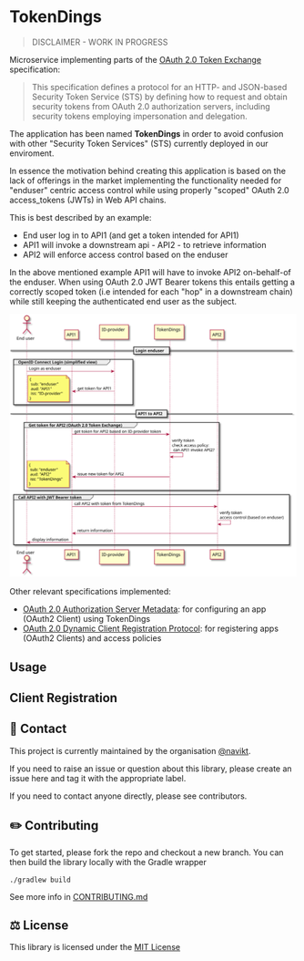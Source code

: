# TokenDings
> DISCLAIMER - WORK IN PROGRESS

Microservice implementing parts of the [OAuth 2.0 Token Exchange](https://www.rfc-editor.org/rfc/rfc8693.html) specification:

>This specification defines a protocol for an HTTP- and JSON-based Security Token Service (STS) by defining how to request and obtain security tokens from OAuth 2.0 authorization servers, including security tokens employing impersonation and delegation.

The application has been named **TokenDings** in order to avoid confusion with other "Security Token Services" (STS) currently deployed in our enviroment. 

In essence the motivation behind creating this application is based on the lack of offerings in the market implementing 
the functionality needed for "enduser" centric access control while using properly "scoped" OAuth 2.0 access_tokens (JWTs) in Web API chains.

This is best described by an example:
* End user log in to API1 (and get a token intended for API1)
* API1 will invoke a downstream api - API2 - to retrieve information
* API2 will enforce access control based on the enduser

In the above mentioned example API1 will have to invoke API2 on-behalf-of the enduser. 
When using OAuth 2.0 JWT Bearer tokens this entails getting a correctly scoped token 
(i.e intended for each "hop" in a downstream chain) while still keeping the authenticated end user as the subject. 

![API Chain example](doc/downstream_example.svg)

Other relevant specifications implemented:

* [OAuth 2.0 Authorization Server Metadata](https://www.rfc-editor.org/rfc/rfc8414.html): for configuring an app (OAuth2 Client) using TokenDings
* [OAuth 2.0 Dynamic Client Registration Protocol](https://tools.ietf.org/html/rfc7591): for registering apps (OAuth2 Clients) and access policies

## Usage

## Client Registration
 

## 👥 Contact

This project is currently maintained by the organisation [@navikt](https://github.com/navikt).

If you need to raise an issue or question about this library, please create an issue here and tag it with the appropriate label.

If you need to contact anyone directly, please see contributors.

## ✏️ Contributing

To get started, please fork the repo and checkout a new branch. You can then build the library locally with the Gradle wrapper

```shell script
./gradlew build
```

See more info in [CONTRIBUTING.md](CONTRIBUTING.md)

## ⚖️ License
This library is licensed under the [MIT License](LICENSE)
